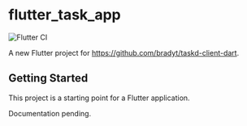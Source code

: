 # flutter_task_app

![Flutter CI](https://github.com/sauravk7077/flutter_task_app/workflows/Flutter%20CI/badge.svg)

A new Flutter project for https://github.com/bradyt/taskd-client-dart.

## Getting Started

This project is a starting point for a Flutter application.

Documentation pending.
